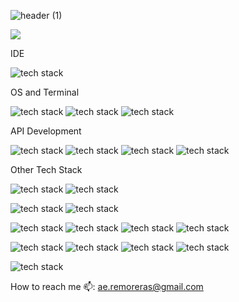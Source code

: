 ![header (1)](https://github.com/wowser20/wowser20/assets/100786249/056b2e97-1f46-402e-96c7-efaf0aa59a70)

 [<img src="https://img.shields.io/badge/LinkedIn-0077B5?style=for-the-badge&logo=linkedin&logoColor=white">](https://www.linkedin.com/in/andrea-ella-remoreras-759a051b9/)


IDE


![tech stack](https://img.shields.io/badge/VSCode-0078D4?style=for-the-badge&logo=visual%20studio%20code&logoColor=white)

OS and Terminal


![tech stack](https://img.shields.io/badge/mac%20os-000000?style=for-the-badge&logo=apple&logoColor=white)
![tech stack](https://img.shields.io/badge/iTerm2-000000?style=for-the-badge&logo=iterm2&logoColor=white)
![tech stack](https://img.shields.io/badge/GIT-E44C30?style=for-the-badge&logo=git&logoColor=white)



API Development

![tech stack](https://img.shields.io/badge/Go-00ADD8?style=for-the-badge&logo=go&logoColor=white)
![tech stack](https://img.shields.io/badge/MySQL-005C84?style=for-the-badge&logo=mysql&logoColor=white)
![tech stack](https://img.shields.io/badge/Insomnia-5849be?style=for-the-badge&logo=Insomnia&logoColor=white)
![tech stack](https://img.shields.io/badge/json-5E5C5C?style=for-the-badge&logo=json&logoColor=white)




Other Tech Stack

![tech stack](https://img.shields.io/badge/PHP-777BB4?style=for-the-badge&logo=php&logoColor=white)
![tech stack](https://img.shields.io/badge/Laravel-FF2D20?style=for-the-badge&logo=laravel&logoColor=white)

![tech stack](https://img.shields.io/badge/JavaScript-323330?style=for-the-badge&logo=javascript&logoColor=F7DF1E)
![tech stack](https://img.shields.io/badge/React-20232A?style=for-the-badge&logo=react&logoColor=61DAFB)


![tech stack](https://img.shields.io/badge/CSS3-1572B6?style=for-the-badge&logo=css3&logoColor=white)
![tech stack](https://img.shields.io/badge/Tailwind_CSS-38B2AC?style=for-the-badge&logo=tailwind-css&logoColor=white)
![tech stack](https://img.shields.io/badge/Bootstrap-563D7C?style=for-the-badge&logo=bootstrap&logoColor=white)
![tech stack](https://img.shields.io/badge/HTML5-E34F26?style=for-the-badge&logo=html5&logoColor=white)




![tech stack](https://img.shields.io/badge/Python-FFD43B?style=for-the-badge&logo=python&logoColor=blue)
![tech stack](https://img.shields.io/badge/Jupyter-F37626.svg?&style=for-the-badge&logo=Jupyter&logoColor=white)
![tech stack](https://img.shields.io/badge/TensorFlow-FF6F00?style=for-the-badge&logo=TensorFlow&logoColor=white)
![tech stack](https://img.shields.io/badge/Keras-D00000?style=for-the-badge&logo=Keras&logoColor=white)



![tech stack](https://img.shields.io/badge/C%23-239120?style=for-the-badge&logo=c-sharp&logoColor=white)


How to reach me 📫: ae.remoreras@gmail.com



	















